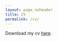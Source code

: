 ```yaml
---
layout: page_noheader
title: CV
permalink: /cv/
---
```


Download my cv [here](/assets/docs/cv-website.pdf).
